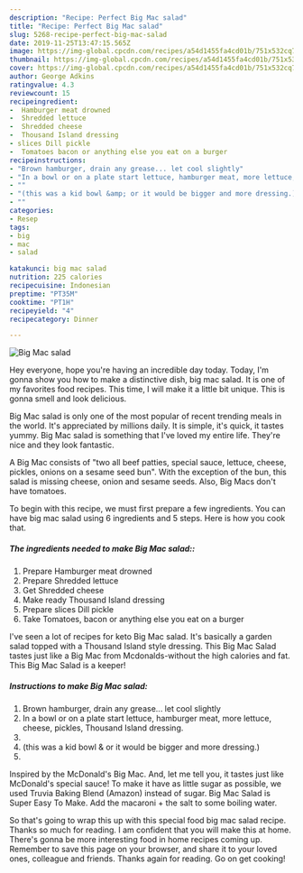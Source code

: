 ```yaml
---
description: "Recipe: Perfect Big Mac salad"
title: "Recipe: Perfect Big Mac salad"
slug: 5268-recipe-perfect-big-mac-salad
date: 2019-11-25T13:47:15.565Z
image: https://img-global.cpcdn.com/recipes/a54d1455fa4cd01b/751x532cq70/big-mac-salad-recipe-main-photo.jpg
thumbnail: https://img-global.cpcdn.com/recipes/a54d1455fa4cd01b/751x532cq70/big-mac-salad-recipe-main-photo.jpg
cover: https://img-global.cpcdn.com/recipes/a54d1455fa4cd01b/751x532cq70/big-mac-salad-recipe-main-photo.jpg
author: George Adkins
ratingvalue: 4.3
reviewcount: 15
recipeingredient:
-  Hamburger meat drowned
-  Shredded lettuce
-  Shredded cheese
-  Thousand Island dressing
- slices Dill pickle
-  Tomatoes bacon or anything else you eat on a burger
recipeinstructions:
- "Brown hamburger, drain any grease... let cool slightly"
- "In a bowl or on a plate start lettuce, hamburger meat, more lettuce, cheese, pickles, Thousand Island dressing."
- ""
- "(this was a kid bowl &amp; or it would be bigger and more dressing.)"
- ""
categories:
- Resep
tags:
- big
- mac
- salad

katakunci: big mac salad
nutrition: 225 calories
recipecuisine: Indonesian
preptime: "PT35M"
cooktime: "PT1H"
recipeyield: "4"
recipecategory: Dinner

---
```



![Big Mac salad](https://img-global.cpcdn.com/recipes/a54d1455fa4cd01b/751x532cq70/big-mac-salad-recipe-main-photo.jpg)

Hey everyone, hope you're having an incredible day today. Today, I'm gonna show you how to make a distinctive dish, big mac salad. It is one of my favorites food recipes. This time, I will make it a little bit unique. This is gonna smell and look delicious.

Big Mac salad is only one of the most popular of recent trending meals in the world. It's appreciated by millions daily. It is simple, it's quick, it tastes yummy. Big Mac salad is something that I've loved my entire life. They're nice and they look fantastic.

A Big Mac consists of &#34;two all beef patties, special sauce, lettuce, cheese, pickles, onions on a sesame seed bun&#34;. With the exception of the bun, this salad is missing cheese, onion and sesame seeds. Also, Big Macs don&#39;t have tomatoes.


To begin with this recipe, we must first prepare a few ingredients. You can have big mac salad using 6 ingredients and 5 steps. Here is how you cook that.

##### The ingredients needed to make Big Mac salad::

1. Prepare  Hamburger meat drowned
1. Prepare  Shredded lettuce
1. Get  Shredded cheese
1. Make ready  Thousand Island dressing
1. Prepare slices Dill pickle
1. Take  Tomatoes, bacon or anything else you eat on a burger


I&#39;ve seen a lot of recipes for keto Big Mac salad. It&#39;s basically a garden salad topped with a Thousand Island style dressing. This Big Mac Salad tastes just like a Big Mac from Mcdonalds-without the high calories and fat. This Big Mac Salad is a keeper! 

##### Instructions to make Big Mac salad:

1. Brown hamburger, drain any grease... let cool slightly
1. In a bowl or on a plate start lettuce, hamburger meat, more lettuce, cheese, pickles, Thousand Island dressing.
1. 
1. (this was a kid bowl &amp; or it would be bigger and more dressing.)
1. 


Inspired by the McDonald&#39;s Big Mac. And, let me tell you, it tastes just like McDonald&#39;s special sauce! To make it have as little sugar as possible, we used Truvia Baking Blend (Amazon) instead of sugar. Big Mac Salad is Super Easy To Make. Add the macaroni + the salt to some boiling water. 

So that's going to wrap this up with this special food big mac salad recipe. Thanks so much for reading. I am confident that you will make this at home. There's gonna be more interesting food in home recipes coming up. Remember to save this page on your browser, and share it to your loved ones, colleague and friends. Thanks again for reading. Go on get cooking!
